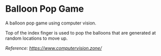 # Balloon Pop Game

A balloon pop game using computer vision.

Top of the index finger is used to pop the balloons that are generated at random locations to move up.

<i>Reference: https://www.computervision.zone/</i>
